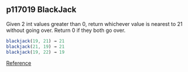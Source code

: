 ## p117019 BlackJack
Given 2 int values greater than 0, return whichever value is nearest to 21 without going over. Return 0 if they both go over.


```js
blackjack(19, 21) → 21
blackjack(21, 19) → 21
blackjack(19, 22) → 19
```

[Reference](https://codingbat.com/prob/p117019)
